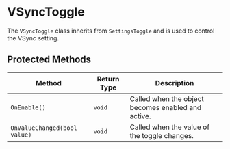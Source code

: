 # VSyncToggle

The `VSyncToggle` class inherits from `SettingsToggle` and is used to control the VSync setting.

## Protected Methods

| Method               | Return Type | Description                                      |
| -------------------- | ----------- | ------------------------------------------------ |
| `OnEnable()`         | `void`      | Called when the object becomes enabled and active. |
| `OnValueChanged(bool value)` | `void` | Called when the value of the toggle changes.     |
